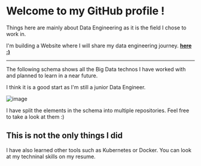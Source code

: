 # Welcome to my GitHub profile !

Things here are mainly about Data Engineering as it is the field I chose to work in.

I'm building a Website where I will share my data engineering journey. __[here :)](https://itsmaxime.github.io)__  

---

The following schema shows all the Big Data technos I have worked with and planned to learn in a near future.  

I think it is a good start as I'm still a junior Data Engineer.  

![image](https://github.com/itsmaxime/presentation/blob/main/presentation.png)  
  
  
I have split the elements in the schema into multiple repositories. Feel free to take a look at them :)  


## This is not the only things I did

I have also learned other tools such as Kubernetes or Docker. You can look at my techninal skills on my resume.
